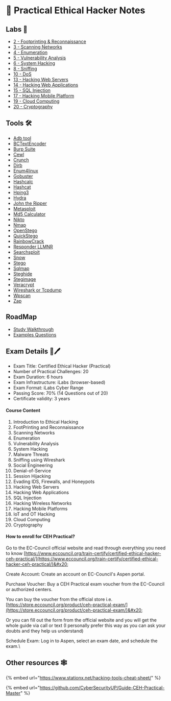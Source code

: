 # 📓 Practical Ethical Hacker Notes

## Labs 🔬

* [2 - Footprinting & Reconnaissance](practical-ethical-hacker-notes/labs/2-footprinting-and-recon.md)
* [3 - Scanning Networks](practical-ethical-hacker-notes/labs/3-scanning-networks.md)
* [4 - Enumeration](practical-ethical-hacker-notes/labs/4-enumeration.md)
* [5 - Vulnerability Analysis](practical-ethical-hacker-notes/labs/5-vulnerability-analysis.md)
* [6 - System Hacking](practical-ethical-hacker-notes/labs/6-system-hacking.md)
* [8 - Sniffing](practical-ethical-hacker-notes/labs/8-sniffing.md)
* [10 - DoS](practical-ethical-hacker-notes/labs/10-dos.md)
* [13 - Hacking Web Servers](practical-ethical-hacker-notes/labs/13-hacking-web-servers.md)
* [14 - Hacking Web Applications](practical-ethical-hacker-notes/labs/14-hacking-web-apps.md)
* [15 - SQL Injection](practical-ethical-hacker-notes/labs/15-sql-injection.md)
* [17 - Hacking Mobile Platform](practical-ethical-hacker-notes/labs/17-hacking-mobile.md)
* [19 - Cloud Computing](practical-ethical-hacker-notes/labs/19-cloud-computing.md)
* [20 - Cryptography](practical-ethical-hacker-notes/labs/20-cryptography.md)

## Tools 🛠️

* [Adb tool](practical-ethical-hacker-notes/adb-tool.md)
* [BCTextEncoder](practical-ethical-hacker-notes/bctextencoder.md)
* [Burp Suite](practical-ethical-hacker-notes/burp-suite.md)
* [Cewl](practical-ethical-hacker-notes/cewl.md)
* [Crunch](practical-ethical-hacker-notes/crunch.md)
* [Dirb](practical-ethical-hacker-notes/dirb.md)
* [Enum4linux](practical-ethical-hacker-notes/enum4linux.md)
* [Gobuster](practical-ethical-hacker-notes/gobuster.md)
* [Hashcalc](practical-ethical-hacker-notes/hashcalc.md)
* [Hashcat](practical-ethical-hacker-notes/hashcat.md)
* [Hping3](practical-ethical-hacker-notes/hping3.md)
* [Hydra](practical-ethical-hacker-notes/hydra.md)
* [John the Ripper](practical-ethical-hacker-notes/john-the-ripper.md)
* [Metasploit](practical-ethical-hacker-notes/metasploit.md)
* [Md5 Calculator](practical-ethical-hacker-notes/md5-calculator.md)
* [Nikto](practical-ethical-hacker-notes/nikto.md)
* [Nmap](practical-ethical-hacker-notes/nmap.md)
* [OpenStego](practical-ethical-hacker-notes/openstego.md)
* [QuickStego](practical-ethical-hacker-notes/quickstego.md)
* [RainbowCrack](practical-ethical-hacker-notes/rainbowcrack.md)
* [Responder LLMNR](practical-ethical-hacker-notes/responder-llmnr.md)
* [Searchsploit](practical-ethical-hacker-notes/searchsploit.md)
* [Snow](practical-ethical-hacker-notes/snow.md)
* [Stego](practical-ethical-hacker-notes/stego.md)
* [Sqlmap](practical-ethical-hacker-notes/sqlmap.md)
* [Steghide](practical-ethical-hacker-notes/steghide.md)
* [Stegimage](practical-ethical-hacker-notes/stegimage.md)
* [Veracrypt](practical-ethical-hacker-notes/veracrypt.md)
* [Wireshark or Tcpdump](practical-ethical-hacker-notes/wireshark-or-tcpdump.md)
* [Wpscan](practical-ethical-hacker-notes/wpscan.md)
* [Zap](practical-ethical-hacker-notes/zap.md)

## RoadMap

* [Study Walkthrough](practical-ethical-hacker-notes/study-walkthrough/)
* [Examples Questions](practical-ethical-hacker-notes/study-walkthrough/example-questions.md)



## Exam Details 📄🖊️ <a href="#ejpt-exam" id="ejpt-exam"></a>



* Exam Title: Certified Ethical Hacker (Practical)
* Number of Practical Challenges: 20
* Exam Duration: 6 hours
* Exam Infrastructure:  iLabs (browser-based)
* Exam Format: iLabs Cyber Range
* Passing Score: 70% (14 Questions out of 20)
* Certificate validity: 3 years

#### Course Content  <a href="#ember40" id="ember40"></a>

1. Introduction to Ethical Hacking
2. FootPrinting and Reconnaissance
3. Scanning Networks
4. Enumeration
5. Vulnerability Analysis
6. System Hacking
7. Malware Threats
8. Sniffing using Wireshark
9. Social Engineering
10. Denial-of-Service
11. Session Hijacking
12. Evading IDS, Firewalls, and Honeypots
13. Hacking Web Servers
14. Hacking Web Applications
15. SQL Injection
16. Hacking Wireless Networks
17. Hacking Mobile Platforms
18. IoT and OT Hacking
19. Cloud Computing
20. Cryptography

#### **How to enroll for CEH Practical?**

&#x20;Go to the EC-Council official website and read through everything you need to know [https://www.eccouncil.org/train-certify/certified-ethical-hacker-ceh-practical/](https://www.eccouncil.org/train-certify/certified-ethical-hacker-ceh-practical/)&#x20;

Create Account: Create an account on EC-Council's Aspen portal.

Purchase Voucher: Buy a CEH Practical exam voucher from the EC-Council or authorized centers.

You can buy the voucher from the official store i.e. [https://store.eccouncil.org/product/ceh-practical-exam/](https://store.eccouncil.org/product/ceh-practical-exam/)&#x20;

Or you can fill out the form from the official website and you will get the whole guide via call or text (I personally prefer this way as you can ask your doubts and they help us understand)

Schedule Exam: Log in to Aspen, select an exam date, and schedule the exam.\


##

## Other resources 🕸️

{% embed url="https://www.stationx.net/hacking-tools-cheat-sheet/" %}

{% embed url="https://github.com/CyberSecurityUP/Guide-CEH-Practical-Master" %}
